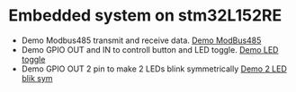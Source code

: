 # Embedded system on stm32L152RE
- Demo Modbus485 transmit and receive data. [Demo ModBus485]()
- Demo GPIO OUT and IN to controll button and LED toggle. [Demo LED toggle]()
- Demo GPIO OUT 2 pin to make 2 LEDs blink symmetrically [Demo 2 LED blik sym]()
